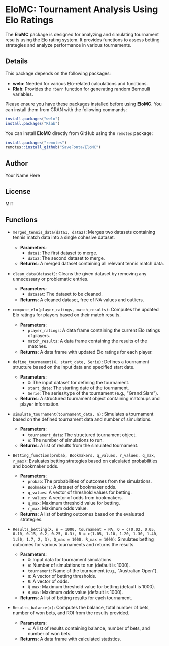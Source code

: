 # EloMC: Tournament Analysis Using Elo Ratings

The **EloMC** package is designed for analyzing and simulating tournament results using the Elo rating system. It provides functions to assess betting strategies and analyze performance in various tournaments.

## Details

This package depends on the following packages:

- **welo**: Needed for various Elo-related calculations and functions.
- **Rlab**: Provides the `rbern` function for generating random Bernoulli variables.

Please ensure you have these packages installed before using **EloMC**. You can install them from CRAN with the following commands:

```r
install.packages("welo")
install.packages("Rlab")
```

You can install **EloMC** directly from GitHub using the `remotes` package:

```r
install.packages("remotes")
remotes::install_github("SaveFonta/EloMC")
```

## Author

Your Name Here

## License

MIT

## Functions

- `merged_tennis_data(data1, data2)`: 
  Merges two datasets containing tennis match data into a single cohesive dataset.
  - **Parameters**:
    - `data1`: The first dataset to merge.
    - `data2`: The second dataset to merge.
  - **Returns**: A merged dataset containing all relevant tennis match data.

- `clean_data(dataset)`: 
  Cleans the given dataset by removing any unnecessary or problematic entries.
  - **Parameters**:
    - `dataset`: The dataset to be cleaned.
  - **Returns**: A cleaned dataset, free of NA values and outliers.

- `compute_elo(player_ratings, match_results)`: 
  Computes the updated Elo ratings for players based on their match results.
  - **Parameters**:
    - `player_ratings`: A data frame containing the current Elo ratings of players.
    - `match_results`: A data frame containing the results of the matches.
  - **Returns**: A data frame with updated Elo ratings for each player.

- `define_tournament(X, start_date, Serie)`: 
  Defines a tournament structure based on the input data and specified start date.
  - **Parameters**:
    - `X`: The input dataset for defining the tournament.
    - `start_date`: The starting date of the tournament.
    - `Serie`: The series/type of the tournament (e.g., "Grand Slam").
  - **Returns**: A structured tournament object containing matchups and player information.

- `simulate_tournament(tournament_data, n)`: 
  Simulates a tournament based on the defined tournament data and number of simulations.
  - **Parameters**:
    - `tournament_data`: The structured tournament object.
    - `n`: The number of simulations to run.
  - **Returns**: A list of results from the simulated tournament.

- `Betting_function(probab, Bookmakers, q_values, r_values, q_max, r_max)`: 
  Evaluates betting strategies based on calculated probabilities and bookmaker odds.
  - **Parameters**:
    - `probab`: The probabilities of outcomes from the simulations.
    - `Bookmakers`: A dataset of bookmaker odds.
    - `q_values`: A vector of threshold values for betting.
    - `r_values`: A vector of odds from bookmakers.
    - `q_max`: Maximum threshold value for betting.
    - `r_max`: Maximum odds value.
  - **Returns**: A list of betting outcomes based on the evaluated strategies.

- `Results_betting(X, n = 1000, tournament = NA, Q = c(0.02, 0.05, 0.10, 0.15, 0.2, 0.25, 0.3), R = c(1.05, 1.10, 1.20, 1.30, 1.40, 1.50, 1.7, 2, 3), Q_max = 1000, R_max = 1000)`: 
  Simulates betting outcomes for various tournaments and returns the results.
  - **Parameters**:
    - `X`: Input data for tournament simulations.
    - `n`: Number of simulations to run (default is 1000).
    - `tournament`: Name of the tournament (e.g., "Australian Open").
    - `Q`: A vector of betting thresholds.
    - `R`: A vector of odds.
    - `Q_max`: Maximum threshold value for betting (default is 1000).
    - `R_max`: Maximum odds value (default is 1000).
  - **Returns**: A list of betting results for each tournament.

- `Results_balance(x)`: 
  Computes the balance, total number of bets, number of won bets, and ROI from the results provided.
  - **Parameters**:
    - `x`: A list of results containing balance, number of bets, and number of won bets.
  - **Returns**: A data frame with calculated statistics.



